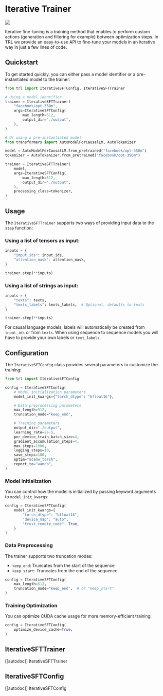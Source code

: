 # Iterative Trainer

[![](https://img.shields.io/badge/All_models-Iterative_SFT-blue)](https://huggingface.co/models?other=iterative-sft,trl)

Iterative fine-tuning is a training method that enables to perform custom actions (generation and filtering for example) between optimization steps. In TRL we provide an easy-to-use API to fine-tune your models in an iterative way in just a few lines of code.

## Quickstart

To get started quickly, you can either pass a model identifier or a pre-instantiated model to the trainer:

```python
from trl import IterativeSFTConfig, IterativeSFTTrainer

# Using a model identifier
trainer = IterativeSFTTrainer(
    "facebook/opt-350m",
    args=IterativeSFTConfig(
        max_length=512,
        output_dir="./output",
    ),
)

# Or using a pre-instantiated model
from transformers import AutoModelForCausalLM, AutoTokenizer

model = AutoModelForCausalLM.from_pretrained("facebook/opt-350m")
tokenizer = AutoTokenizer.from_pretrained("facebook/opt-350m")

trainer = IterativeSFTTrainer(
    model,
    args=IterativeSFTConfig(
        max_length=512,
        output_dir="./output",
    ),
    processing_class=tokenizer,
)
```

## Usage

The `IterativeSFTTrainer` supports two ways of providing input data to the `step` function:

### Using a list of tensors as input:

```python
inputs = {
    "input_ids": input_ids,
    "attention_mask": attention_mask,
}

trainer.step(**inputs)
```

### Using a list of strings as input:

```python
inputs = {
    "texts": texts,
    "texts_labels": texts_labels,  # Optional, defaults to texts
}

trainer.step(**inputs)
```

For causal language models, labels will automatically be created from `input_ids` or from `texts`. When using sequence to sequence models you will have to provide your own labels or `text_labels`.

## Configuration

The `IterativeSFTConfig` class provides several parameters to customize the training:

```python
from trl import IterativeSFTConfig

config = IterativeSFTConfig(
    # Model initialization parameters
    model_init_kwargs={"torch_dtype": "bfloat16"},

    # Data preprocessing parameters
    max_length=512,
    truncation_mode="keep_end",

    # Training parameters
    output_dir="./output",
    learning_rate=2e-5,
    per_device_train_batch_size=4,
    gradient_accumulation_steps=4,
    max_steps=1000,
    logging_steps=10,
    save_steps=100,
    optim="adamw_torch",
    report_to="wandb",
)
```

### Model Initialization

You can control how the model is initialized by passing keyword arguments to `model_init_kwargs`:

```python
config = IterativeSFTConfig(
    model_init_kwargs={
        "torch_dtype": "bfloat16",
        "device_map": "auto",
        "trust_remote_code": True,
    }
)
```

### Data Preprocessing

The trainer supports two truncation modes:

- `keep_end`: Truncates from the start of the sequence
- `keep_start`: Truncates from the end of the sequence

```python
config = IterativeSFTConfig(
    max_length=512,
    truncation_mode="keep_end",  # or "keep_start"
)
```

### Training Optimization

You can optimize CUDA cache usage for more memory-efficient training:

```python
config = IterativeSFTConfig(
    optimize_device_cache=True,
)
```

## IterativeSFTTrainer

[[autodoc]] IterativeSFTTrainer

## IterativeSFTConfig

[[autodoc]] IterativeSFTConfig

